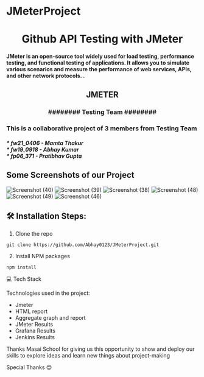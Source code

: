 # JMeterProject
<h1 align="center" id="title">Github API Testing with JMeter</h1>

<h4>JMeter is an open-source tool widely used for load testing, performance testing, and functional testing of applications. It allows you to simulate various scenarios and measure the performance of web services, APIs, and other network protocols. .</h4>
<h2 align="center" id="title">JMETER</h2>


 
<h3 align="center" id="title">######## Testing Team ########</h3>
<h3>This is a collaborative project of 3 members from Testing Team</h3>
<h5>* fw21_0406 - Mamta Thakur <br>* fw19_0918 - Abhay Kumar <br>* fp06_371 - Pratibhav Gupta<br></h5>


<h2>Some Screenshots of our Project</h2>

![Screenshot (40)](https://github.com/Abhay0123/DSA-unit-3/assets/105913940/5e04e42d-dcfe-4f5f-8e25-6f52e6459bb9)
![Screenshot (39)](https://github.com/Abhay0123/DSA-unit-3/assets/105913940/9fba0199-bd4e-4dbb-82b6-8933bb3fffb0)
![Screenshot (38)](https://github.com/Abhay0123/DSA-unit-3/assets/105913940/a2faad3c-51a9-4ea9-8dff-e469e43cf198)
![Screenshot (48)](https://github.com/Abhay0123/DSA-unit-3/assets/105913940/cfa25f41-da26-4622-92fe-661b8e03710b)
![Screenshot (49)](https://github.com/Abhay0123/DSA-unit-3/assets/105913940/66cefac9-0f54-4269-b0c7-5631745eaec3)
![Screenshot (46)](https://github.com/Abhay0123/DSA-unit-3/assets/105913940/c619ea4c-df19-4cf4-9e1c-7b7c0ed48a40)



<h2>🛠️ Installation Steps:</h2>

1. Clone the repo
```
git clone https://github.com/Abhay0123/JMeterProject.git
```
2. Install NPM packages
```
npm install
```



💻 Tech Stack

Technologies used in the project:

*   Jmeter
*   HTML report
*   Aggregate graph and report
*   JMeter Results
*   Grafana Results
*   Jenkins Results

Thanks Masai School for giving us this opportunity to show and deploy our skills to explore ideas and learn new things about project-making

Special Thanks  😊
